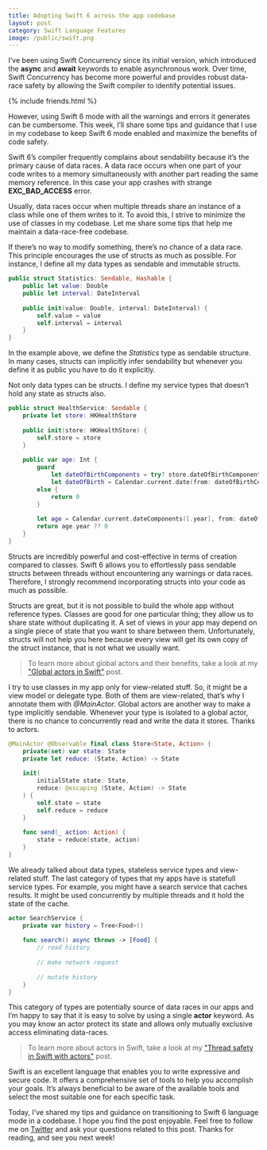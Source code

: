 ```yaml
---
title: Adopting Swift 6 across the app codebase
layout: post
category: Swift Language Features
image: /public/swift.png
---
```


I’ve been using Swift Concurrency since its initial version, which introduced the **async** and **await** keywords to enable asynchronous work. Over time, Swift Concurrency has become more powerful and provides robust data-race safety by allowing the Swift compiler to identify potential issues. 

{% include friends.html %}

However, using Swift 6 mode with all the warnings and errors it generates can be cumbersome. This week, I’ll share some tips and guidance that I use in my codebase to keep Swift 6 mode enabled and maximize the benefits of code safety. 

Swift 6’s compiler frequently complains about sendability because it’s the primary cause of data races. A data race occurs when one part of your code writes to a memory simultaneously with another part reading the same memory reference. In this case your app crashes with strange **EXC_BAD_ACCESS** error.

Usually, data races occur when multiple threads share an instance of a class while one of them writes to it. To avoid this, I strive to minimize the use of classes in my codebase. Let me share some tips that help me maintain a data-race-free codebase.

If there’s no way to modify something, there’s no chance of a data race. This principle encourages the use of structs as much as possible. For instance, I define all my data types as sendable and immutable structs.

```swift
public struct Statistics: Sendable, Hashable {
    public let value: Double
    public let interval: DateInterval
    
    public init(value: Double, interval: DateInterval) {
        self.value = value
        self.interval = interval
    }
}
```

In the example above, we define the *Statistics* type as sendable structure. In many cases, structs can implicitly infer sendability but whenever you define it as public you have to do it explicitly.

Not only data types can be structs. I define my service types that doesn’t hold any state as structs also.

```swift
public struct HealthService: Sendable {
    private let store: HKHealthStore
    
    public init(store: HKHealthStore) {
        self.store = store
    }
    
    public var age: Int {
        guard
            let dateOfBirthComponents = try? store.dateOfBirthComponents(),
            let dateOfBirth = Calendar.current.date(from: dateOfBirthComponents)
        else {
            return 0
        }
        
        let age = Calendar.current.dateComponents([.year], from: dateOfBirth, to: .now)
        return age.year ?? 0
    }
}
```

Structs are incredibly powerful and cost-effective in terms of creation compared to classes. Swift 6 allows you to effortlessly pass sendable structs between threads without encountering any warnings or data races. Therefore, I strongly recommend incorporating structs into your code as much as possible.

Structs are great, but it is not possible to build the whole app without reference types. Classes are good for one particular thing; they allow us to share state without duplicating it. A set of views in your app may depend on a single piece of state that you want to share between them. Unfortunately, structs will not help you here because every view will get its own copy of the struct instance, that is not what we usually want.

> To learn more about global actors and their benefits, take a look at my ["Global actors in Swift"](/2024/03/12/global-actors-in-swift/) post.

I try to use classes in my app only for view-related stuff. So, it might be a view model or delegate type. Both of them are view-related, that’s why I annotate them with *@MainActor*. Global actors are another way to make a type  implicitly sendable. Whenever your type is isolated to a global actor, there is no chance to concurrently read and write the data it stores. Thanks to actors.

```swift
@MainActor @Observable final class Store<State, Action> {
    private(set) var state: State
    private let reduce: (State, Action) -> State
    
    init(
        initialState state: State,
        reduce: @escaping (State, Action) -> State
    ) {
        self.state = state
        self.reduce = reduce
    }
    
    func send(_ action: Action) {
        state = reduce(state, action)
    }
}
```

We already talked about data types, stateless service types and view-related stuff. The last category of types that my apps have is statefull service types. For example, you might have a search service that caches results. It might be used concurrently by multiple threads and it hold the state of the cache. 

```swift
actor SearchService {
    private var history = Tree<Food>()
    
    func search() async throws -> [Food] {
        // read history
        
        // make network request
        
        // mutate history
    }
}
```

This category of types are potentially source of data races in our apps and I’m happy to say that it is easy to solve by using a single **actor** keyword. As you may know an actor protect its state and allows only mutually exclusive access eliminating data-races.

> To learn more about actors in Swift, take a look at my ["Thread safety in Swift with actors"](/2023/09/19/thread-safety-in-swift-with-actors/) post.

Swift is an excellent language that enables you to write expressive and secure code. It offers a comprehensive set of tools to help you accomplish your goals. It’s always beneficial to be aware of the available tools and select the most suitable one for each specific task.

Today, I’ve shared my tips and guidance on transitioning to Swift 6 language mode in a codebase. I hope you find the post enjoyable. Feel free to follow me on [Twitter](https://twitter.com/mecid) and ask your questions related to this post. Thanks for reading, and see you next week!

